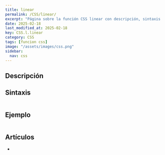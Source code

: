 ```yaml
---
title: linear
permalink: /CSS/linear/
excerpt: "Página sobre la función CSS linear con descripción, sintaxis y ejemplos."
date: 2025-02-18
last_modified_at: 2025-02-18
key: CSS.l.linear
category: CSS
tags: [funcion css]
image: "/assets/images/css.png"
sidebar:
  nav: css
---
```


## Descripción


## Sintaxis


```css

```


## Ejemplo


```css

```


## Artículos

- 

